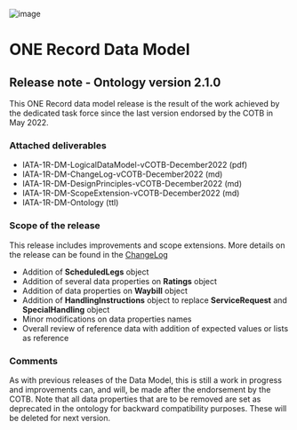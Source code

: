 ![image](https://user-images.githubusercontent.com/58464775/161543622-0c3ea890-b331-4a6b-86b7-fd41b08370eb.png)
# ONE Record Data Model

## Release note - Ontology version 2.1.0


This ONE Record data model release is the result of the work achieved by the dedicated task force since the last version endorsed by the COTB in May 2022.

### Attached deliverables
* IATA-1R-DM-LogicalDataModel-vCOTB-December2022 (pdf)
* IATA-1R-DM-ChangeLog-vCOTB-December2022 (md)
* IATA-1R-DM-DesignPrinciples-vCOTB-December2022 (md)
* IATA-1R-DM-ScopeExtension-vCOTB-December2022 (md)
* IATA-1R-DM-Ontology (ttl)

### Scope of the release
This release includes improvements and scope extensions. More details on the release can be found in the [ChangeLog](https://github.com/IATA-Cargo/ONE-Record/blob/clambert-update2022/May-2022-standard-forCOTBendorsement/Data-Model/IATA-1R-DM-ChangeLog-vCOTB-May2022.md)

* Addition of **ScheduledLegs** object
* Addition of several data properties on **Ratings** object
* Addition of data properties on **Waybill** object
* Addition of **HandlingInstructions** object to replace **ServiceRequest** and **SpecialHandling** object
* Minor modifications on data properties names
* Overall review of reference data with addition of expected values or lists as reference

### Comments
As with previous releases of the Data Model, this is still a work in progress and improvements can, and will, be made after the endorsement by the COTB. Note that all data properties that are to be removed are set as deprecated in the ontology for backward compatibility purposes. These will be deleted for next version.
